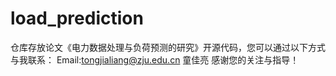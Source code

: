 # load_prediction
仓库存放论文《电力数据处理与负荷预测的研究》开源代码，您可以通过以下方式与我联系：
Email:tongjialiang@zju.edu.cn 童佳亮
感谢您的关注与指导！
